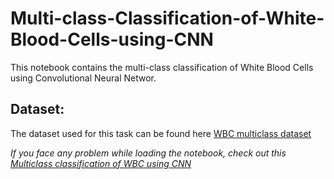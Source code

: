 # Multi-class-Classification-of-White-Blood-Cells-using-CNN
This notebook contains the multi-class classification of White Blood Cells using Convolutional Neural Networ.


## Dataset:
The dataset used for this task can be found here [WBC multiclass dataset](https://www.kaggle.com/alifrahman/main-dataset)


*If you face any problem while loading the notebook, check out this [Multiclass classification of WBC using CNN](https://www.kaggle.com/alifrahman/multiclass-wbc-classification-in-cnn-91-95-acc/notebook)*

